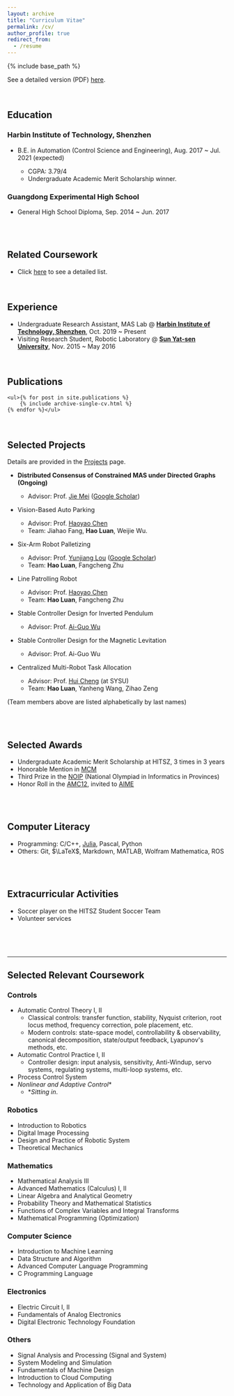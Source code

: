 ```yaml
---
layout: archive
title: "Curriculum Vitae"
permalink: /cv/
author_profile: true
redirect_from:
  - /resume
---
```


{% include base_path %}

See a detailed version (PDF) [here](https://edmundluan.github.io/files/CV_HaoLuan.pdf). 

<br/>

## Education

### Harbin Institute of Technology, Shenzhen

- B.E. in Automation (Control Science and Engineering), Aug. 2017 ~ Jul. 2021 (expected) 

    - CGPA: 3.79/4
    - Undergraduate Academic Merit Scholarship winner. 


### Guangdong Experimental High School

- General High School Diploma, Sep. 2014 ~ Jun. 2017 


<br/>
<br/>

## Related Coursework

- Click [here](#selected-relevant-coursework) to see a detailed list. 


<br/>

## Experience

* Undergraduate Research Assistant, MAS Lab @ [**Harbin Institute of Technology, Shenzhen**](http://www.hitsz.edu.cn/index.html), Oct. 2019 ~ Present 
* Visiting Research Student, Robotic Laboratory @ [**Sun Yat-sen University**](http://sysu.edu.cn/en/index.htm), Nov. 2015 ~ May 2016 

<br/>

## Publications
    <ul>{% for post in site.publications %}
        {% include archive-single-cv.html %}
    {% endfor %}</ul>
<br/>


## Selected Projects

Details are provided in the [Projects](https://edmundluan.github.io/projects/) page. 

-   **Distributed Consensus of Constrained MAS under Directed Graphs (Ongoing)**
    -   Advisor: Prof. [Jie Mei](http://faculty.hitsz.edu.cn/meijie) ([Google Scholar](https://scholar.google.com/citations?user=tyQm5IkAAAAJ)) 

-   Vision-Based Auto Parking
    -   Advisor: Prof. [Haoyao Chen](http://nrs-lab.com/people/) 
    -   Team: Jiahao Fang, **Hao Luan**, Weijie Wu. 

-   Six-Arm Robot Palletizing
    -   Advisor: Prof. [Yunjiang Lou](http://faculty.hitsz.edu.cn/louyunjiang?lang=en) ([Google Scholar](https://scholar.google.com/citations?user=8Ulrn3cAAAAJ))  
    -   Team: **Hao Luan**, Fangcheng Zhu 

-   Line Patrolling Robot
    -   Advisor: Prof. [Haoyao Chen](http://nrs-lab.com/people/) 
    -   Team: **Hao Luan**, Fangcheng Zhu 

-   Stable Controller Design for Inverted Pendulum
    -   Advisor: Prof. [Ai-Guo Wu](https://ieeexplore.ieee.org/author/38182430000) 

-   Stable Controller Design for the Magnetic Levitation
    -   Advisor: Prof. Ai-Guo Wu 

-   Centralized Multi-Robot Task Allocation
    -   Advisor: Prof. [Hui Cheng](http://sdcs.sysu.edu.cn/content/2504) (at SYSU) 
    -   Team: **Hao Luan**, Yanheng Wang, Zihao Zeng  

(Team members above are listed alphabetically by last names)

<br/><br/>

## Selected Awards

-   Undergraduate Academic Merit Scholarship at HITSZ, 3 times in 3 years 
-   Honorable Mention in [MCM](https://www.comap.com/undergraduate/contests/) 
-   Third Prize in the [NOIP](http://www.noi.cn/) (National Olympiad in Informatics in Provinces) 
-   Honor Roll in the [AMC12](https://www.maa.org/math-competitions/american-mathematics-contest-12-amc-12), invited to [AIME](https://www.maa.org/math-competitions/american-invitational-mathematics-examination-aime) 

<br/><br/>

## Computer Literacy
-   Programming: C/C++, [Julia](https://julialang.org/), Pascal, Python 
-   Others: Git, $\LaTeX$, Markdown, MATLAB, Wolfram Mathematica, ROS 

<br/><br/>

## Extracurricular Activities
-   Soccer player on the HITSZ Student Soccer Team 
-   Volunteer services



<br/>
<br/>
<br/>

---
## Selected Relevant Coursework

### Controls
- Automatic Control Theory I, II 
  - Classical controls: transfer function, stability, Nyquist criterion, root locus method, frequency correction, pole placement, etc. 
  - Modern controls: state-space model, controllability & observability, canonical decomposition, state/output feedback, Lyapunov's methods, etc. 
- Automatic Control Practice I, II 
  - Controller design: input analysis, sensitivity, Anti-Windup, servo systems, regulating systems, multi-loop systems, etc. 
- Process Control System
- *Nonlinear and Adaptive Control*\*
  - \**Sitting in*. 

### Robotics
- Introduction to Robotics 
- Digital Image Processing 
- Design and Practice of Robotic System 
- Theoretical Mechanics 

### Mathematics
- Mathematical Analysis III 
- Advanced Mathematics (Calculus) I, II 
- Linear Algebra and Analytical Geometry 
- Probability Theory and Mathematical Statistics 
- Functions of Complex Variables and Integral Transforms 
- Mathematical Programming (Optimization) 

### Computer Science 
- Introduction to Machine Learning 
- Data Structure and Algorithm 
- Advanced Computer Language Programming 
- C Programming Language 


### Electronics
- Electric Circuit I, II
- Fundamentals of Analog Electronics
- Digital Electronic Technology Foundation 

### Others
- Signal Analysis and Processing (Signal and System) 
- System Modeling and Simulation 
- Fundamentals of Machine Design 
- Introduction to Cloud Computing 
- Technology and Application of Big Data  



<!--

Publications
======
  <ul>{% for post in site.publications %}
    {% include archive-single-cv.html %}
  {% endfor %}</ul>

Talks
======
  <ul>{% for post in site.talks %}
    {% include archive-single-talk-cv.html %}
  {% endfor %}</ul>

Teaching
======
  <ul>{% for post in site.teaching %}
    {% include archive-single-cv.html %}
  {% endfor %}</ul>


Leadership
======

* Currently signed in to 43 different slack teams

-->

